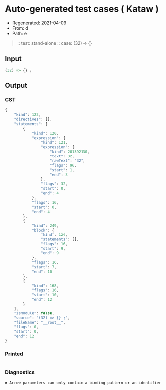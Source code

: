 # Auto-generated test cases ( Kataw )
- Regenerated: 2021-04-09
- From: d
- Path: e
> :: test: stand-alone
> :: case: (32) => {}
## Input

`````js
(32) => {} ;
`````

## Output

### CST

```javascript
{
    "kind": 122,
    "directives": [],
    "statements": [
        {
            "kind": 120,
            "expression": {
                "kind": 121,
                "expression": {
                    "kind": 201392130,
                    "text": 32,
                    "rawText": "32",
                    "flags": 96,
                    "start": 1,
                    "end": 3
                },
                "flags": 32,
                "start": 0,
                "end": 4
            },
            "flags": 16,
            "start": 0,
            "end": 4
        },
        {
            "kind": 249,
            "block": {
                "kind": 124,
                "statements": [],
                "flags": 16,
                "start": 9,
                "end": 9
            },
            "flags": 16,
            "start": 7,
            "end": 10
        },
        {
            "kind": 168,
            "flags": 16,
            "start": 10,
            "end": 12
        }
    ],
    "isModule": false,
    "source": "(32) => {} ;",
    "fileName": "__root__",
    "flags": 0,
    "start": 0,
    "end": 12
}
```

### Printed

```javascript

```

### Diagnostics

```javascript
✖ Arrow parameters can only contain a binding pattern or an identifier - start: 0, end: 4

```

